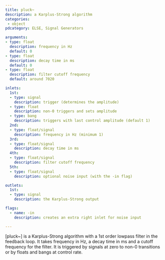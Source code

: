 ```yaml
---
title: pluck~
description: a Karplus-Strong algorithm
categories:
 - object
pdcategory: ELSE, Signal Generators

arguments:
- type: float
  description: frequency in Hz
  default: 0
- type: float
  description: decay time in ms
  default: 0
- type: float
  description: filter cutoff frequency
  default: around 7020

inlets:
  1st:
  - type: signal
    description: trigger (determines the amplitude)
  - type: float
    description: non-0 triggers and sets amplitude
  - type: bang
    description: triggers with last control amplitude (default 1)
  2nd:
  - type: float/signal
    description: frequency in Hz (minimum 1)
  3rd:
  - type: float/signal
    description: decay time in ms
  4th:
  - type: float/signal
    description: filter cutoff frequency
  5th:
  - type: float/signal
    description: optional noise input (with the -in flag)

outlets:
  1st:
  - type: signal
    description: the Karplus-Strong output

flags:
  - name: -in
    description: creates an extra right inlet for noise input

---
```


[pluck~] is a Karplus-Strong algorithm with a 1st order lowpass filter in the feedback loop. It takes frequency in Hz, a decay time in ms and a cutoff frequency for the filter. It is triggered by signals at zero to non-0 transitions or by floats and bangs at control rate.

